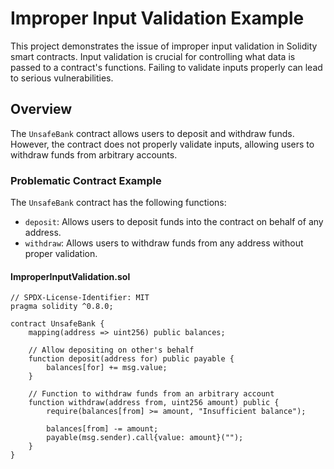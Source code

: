 # Improper Input Validation Example

This project demonstrates the issue of improper input validation in Solidity smart contracts. Input validation is crucial for controlling what data is passed to a contract's functions. Failing to validate inputs properly can lead to serious vulnerabilities.

## Overview

The `UnsafeBank` contract allows users to deposit and withdraw funds. However, the contract does not properly validate inputs, allowing users to withdraw funds from arbitrary accounts.

### Problematic Contract Example

The `UnsafeBank` contract has the following functions:

- `deposit`: Allows users to deposit funds into the contract on behalf of any address.
- `withdraw`: Allows users to withdraw funds from any address without proper validation.

#### ImproperInputValidation.sol

```solidity
// SPDX-License-Identifier: MIT
pragma solidity ^0.8.0;

contract UnsafeBank {
    mapping(address => uint256) public balances;

    // Allow depositing on other's behalf
    function deposit(address for) public payable {
        balances[for] += msg.value;
    }

    // Function to withdraw funds from an arbitrary account
    function withdraw(address from, uint256 amount) public {
        require(balances[from] >= amount, "Insufficient balance");

        balances[from] -= amount;
        payable(msg.sender).call{value: amount}("");
    }
}
